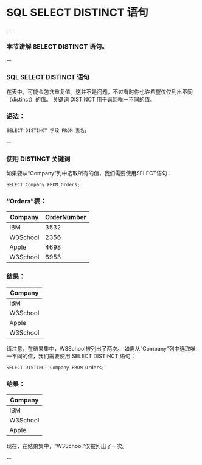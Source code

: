 # SQL SELECT DISTINCT 语句

--

### 本节讲解 SELECT DISTINCT 语句。

--

### SQL SELECT DISTINCT 语句

在表中，可能会包含重复值。这并不是问题，不过有时你也许希望仅仅列出不同（distinct）的值。
关键词 DISTINCT 用于返回唯一不同的值。

### 语法：

```
SELECT DISTINCT 字段 FROM 表名;
```

--

### 使用 DISTINCT 关键词

如果要从“Company”列中选取所有的值，我们需要使用SELECT语句：

```
SELECT Company FROM Orders;
```

### “Orders”表：

Company    | OrderNumber
-----------|------------
IBM        | 3532
W3School   | 2356
Apple      | 4698
W3School   | 6953

### 结果：

| Company  |
|----------|
| IBM      | 
| W3School |
| Apple    |
| W3School |

请注意，在结果集中，W3School被列出了两次。
如需从“Company”列中选取唯一不同的值，我们需要使用 SELECT DISTINCT 语句：

```
SELECT DISTINCT Company FROM Orders;
```

### 结果：

| Company  |
|----------|
| IBM      |
| W3School |
| Apple    |

现在，在结果集中，“W3School”仅被列出了一次。

--
